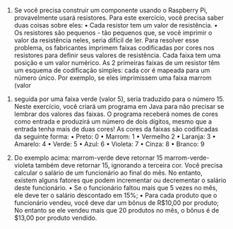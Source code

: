 1. Se você precisa construir um componente usando o Raspberry Pi, provavelmente usará
   resistores. Para este exercício, você precisa saber duas coisas sobre eles:
   • Cada resistor tem um valor de resistência.
   • Os resistores são pequenos - tão pequenos que, se você imprimir o valor da
   resistência neles, seria difícil de ler.
   Para resolver esse problema, os fabricantes imprimem faixas codificadas por cores nos
   resistores para definir seus valores de resistência. Cada faixa tem uma posição e um valor
   numérico.
   As 2 primeiras faixas de um resistor têm um esquema de codificação simples: cada cor é
   mapeada para um número único. Por exemplo, se eles imprimissem uma faixa marrom (valor
1) seguida por uma faixa verde (valor 5), seria traduzido para o número 15.
   Neste exercício, você criará um programa em Java para não precisar se lembrar dos valores
   das faixas. O programa receberá nomes de cores como entrada e produzirá um número de
   dois dígitos, mesmo que a entrada tenha mais de duas cores! As cores da faixas são
   codificadas da seguinte forma:
   • Preto: 0
   • Marrom: 1
   • Vermelho 2
   • Laranja: 3
   • Amarelo: 4
   • Verde: 5
   • Azul: 6
   • Violeta: 7
   • Cinza: 8
   • Branco: 9


2) 
   Do exemplo acima: marrom-verde deve retornar 15 marrom-verde-violeta também deve
   retornar 15, ignorando a terceira cor. Você precisa calcular o salário de um funcionário ao final do mês. No entanto, existem alguns
   fatores que podem incrementar ou decrementar o salário deste funcionário.
   • Se o funcionário faltou mais que 5 vezes no mês, ele deve ter o salário descontado em
   15%;
   • Para cada produto que o funcionário vendeu, você deve dar um bônus de R$10,00 por
   produto; No entanto se ele vendeu mais que 20 produtos no mês, o bônus é de $13,00
   por produto vendido.
